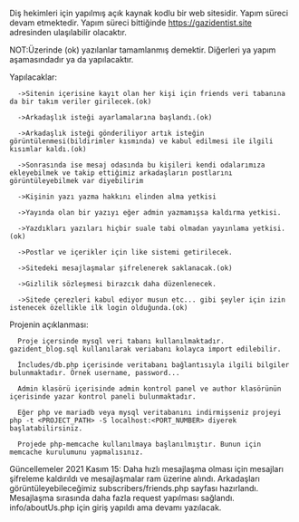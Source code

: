  Diş hekimleri için yapılmış açık kaynak kodlu bir web sitesidir. Yapım süreci devam etmektedir. Yapım süreci bittiğinde https://gazidentist.site adresinden ulaşılabilir olacaktır.

  NOT:Üzerinde (ok) yazılanlar tamamlanmış demektir. Diğerleri ya yapım aşamasındadır ya da yapılacaktır.
  
  Yapılacaklar:   
 
      ->Sitenin içerisine kayıt olan her kişi için friends veri tabanına da bir takım veriler girilecek.(ok)
      
      ->Arkadaşlık isteği ayarlamalarına başlandı.(ok)
      
      ->Arkadaşlık isteği gönderiliyor artık isteğin görüntülenmesi(bildirimler kısmında) ve kabul edilmesi ile ilgili kısımlar kaldı.(ok)  
      
      ->Sonrasında ise mesaj odasında bu kişileri kendi odalarımıza ekleyebilmek ve takip ettiğimiz arkadaşların postlarını görüntüleyebilmek var diyebilirim
      
      ->Kişinin yazı yazma hakkını elinden alma yetkisi 
      
      ->Yayında olan bir yazıyı eğer admin yazmamışsa kaldırma yetkisi.   
      
      ->Yazdıkları yazıları hiçbir suale tabi olmadan yayınlama yetkisi.(ok) 
      
      ->Postlar ve içerikler için like sistemi getirilecek. 
      
      ->Sitedeki mesajlaşmalar şifrelenerek saklanacak.(ok) 
      
      ->Gizlilik sözleşmesi birazcık daha düzenlenecek. 
      
      ->Sitede çerezleri kabul ediyor musun etc... gibi şeyler için izin istenecek özellikle ilk login olduğunda.(ok)
        

Projenin açıklanması:

      Proje içersinde mysql veri tabanı kullanılmaktadır. gazident_blog.sql kullanılarak veriabanı kolayca import edilebilir.
      
      İncludes/db.php içerisinde veritabanı bağlantısıyla ilgili bilgiler bulunmaktadır. Örnek username, password...
      
      Admin klasörü içerisinde admin kontrol panel ve author klasörünün içerisinde yazar kontrol paneli bulunmaktadır.
      
      Eğer php ve mariadb veya mysql veritabanını indirmişseniz projeyi php -t <PROJECT_PATH> -S localhost:<PORT_NUMBER> diyerek başlatabilirsiniz.

      Projede php-memcache kullanılmaya başlanılmıştır. Bunun için memcache kurulumunu yapmalısınız.

Güncellemeler 2021 Kasım 15:
      Daha hızlı mesajlaşma olması için mesajları şifreleme kaldırıldı ve mesajlaşmalar ram üzerine alındı.
      Arkadaşları görüntüleyebileceğimiz subscribers/friends.php sayfası hazırlandı.
      Mesajlaşma sırasında daha fazla request yapılması sağlandı.
      info/aboutUs.php için giriş yapıldı ama devamı yazılacak.


      
